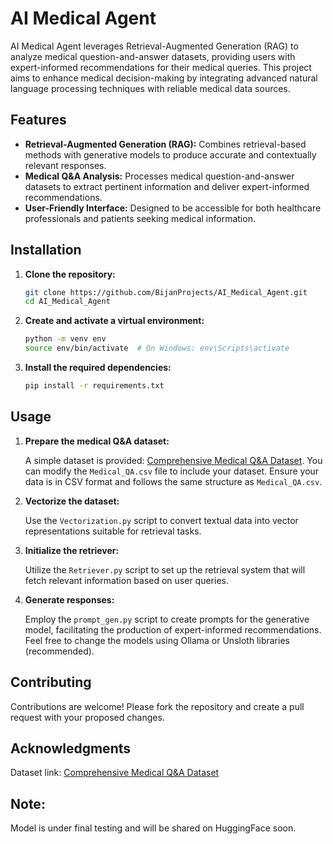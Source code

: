 # AI Medical Agent

AI Medical Agent leverages Retrieval-Augmented Generation (RAG) to analyze medical question-and-answer datasets, providing users with expert-informed recommendations for their medical queries. This project aims to enhance medical decision-making by integrating advanced natural language processing techniques with reliable medical data sources.


## Features

- **Retrieval-Augmented Generation (RAG):** Combines retrieval-based methods with generative models to produce accurate and contextually relevant responses.
- **Medical Q&A Analysis:** Processes medical question-and-answer datasets to extract pertinent information and deliver expert-informed recommendations.
- **User-Friendly Interface:** Designed to be accessible for both healthcare professionals and patients seeking medical information.

## Installation

1. **Clone the repository:**

   ```bash
   git clone https://github.com/BijanProjects/AI_Medical_Agent.git
   cd AI_Medical_Agent
   ```

2. **Create and activate a virtual environment:**

   ```bash
   python -m venv env
   source env/bin/activate  # On Windows: env\Scripts\activate
   ```

3. **Install the required dependencies:**

   ```bash
   pip install -r requirements.txt
   ```

## Usage

1. **Prepare the medical Q&A dataset:**

   A simple dataset is provided: [Comprehensive Medical Q&A Dataset](https://www.kaggle.com/datasets/thedevastator/comprehensive-medical-q-a-dataset). You can modify the `Medical_QA.csv` file to include your dataset. Ensure your data is in CSV format and follows the same structure as `Medical_QA.csv`.

2. **Vectorize the dataset:**

   Use the `Vectorization.py` script to convert textual data into vector representations suitable for retrieval tasks.

3. **Initialize the retriever:**

   Utilize the `Retriever.py` script to set up the retrieval system that will fetch relevant information based on user queries.

4. **Generate responses:**

   Employ the `prompt_gen.py` script to create prompts for the generative model, facilitating the production of expert-informed recommendations. Feel free to change the models using Ollama or Unsloth libraries (recommended).

## Contributing

Contributions are welcome! Please fork the repository and create a pull request with your proposed changes.

## Acknowledgments

Dataset link: [Comprehensive Medical Q&A Dataset](https://www.kaggle.com/datasets/thedevastator/comprehensive-medical-q-a-dataset)

## Note:
Model is under final testing and will be shared on HuggingFace soon.
